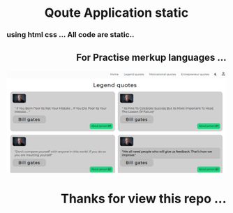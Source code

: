 <h1 align="center"> Qoute Application static</h1>
<h3>using html css ... All code are static.. </h3>
<h2 align="right"> For Practise merkup languages ... </h2>
<div align="center"> 
  <img src="https://raw.githubusercontent.com/raihan-jishan/Github-cover-photo/main/qoute-app.png "/> 
</div>
<div align="right">
    
<h1>Thanks for view this repo ... <h1>
  </div>
